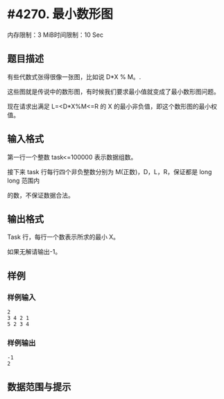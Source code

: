 # #4270. 最小数形图

内存限制：3 MiB时间限制：10 Sec

## 题目描述

有些代数式张得很像一张图，比如说 D*X % M。. 

这些图就是传说中的数形图，有时候我们要求最小值就变成了最小数形图问题。 

现在请求出满足 L=<D*X%M<=R 的 X 的最小非负值，即这个数形图的最小权值。 

## 输入格式

第一行一个整数 task<=100000 表示数据组数。 

接下来 task 行每行四个非负整数分别为 M(正数)，D，L，R，保证都是 long long 范围内

的数，不保证数据合法。 

## 输出格式

Task 行，每行一个数表示所求的最小 X。 

如果无解请输出-1。 

## 样例

### 样例输入

    
    2 
    3 4 2 1 
    5 2 3 4 
    

### 样例输出

    
    -1 
    2 
    

## 数据范围与提示
